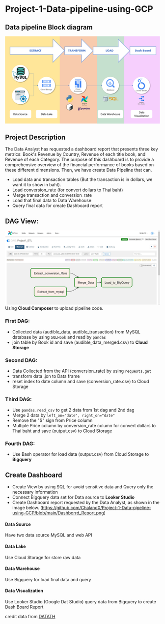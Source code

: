 # Project-1-Data-pipeline-using-GCP
## Data pipeline Block diagram
![Block diagram](https://github.com/Chaland0/Project-1-Data-pipeline-using-GCP/blob/main/Blockdiagram.png)

## Project Description
The Data Analyst has requested a dashboard report that presents three key metrics: Book's Revenue by Country, Revenue of each title book, and Revenue of each Category. The purpose of this dashboard is to provide a comprehensive overview of the financial performance of books based on these different dimensions.
Then, we have create Data Pipeline that can.
- Load data and transaction tables (But the transaction is in dollars, we want it to show in baht).
- Load conversion_rate (for convert dollars to Thai baht)
- Merge transaction and conversion_rate
- Load that final data to Data Warehouse
- Query final data for create Dashboard report

## DAG View:
![DAGS](https://github.com/Chaland0/Project-1-Data-pipeline-using-GCP/blob/main/DAGS.png)
Using **Cloud Composer** to upload pipeline code.

### First DAG:
- Collected data (audible_data, audible_transaction) from MySQL database by using `SQLHook` and read by `pandas`
- join table by Book id and save (audible_data_merged.csv) to **Cloud Storage**

### Second DAG:
- Data Collected from the API (conversion_rate) by using `requests.get`
- transform data .jon to Data frame
- reset index to date column and save (conversion_rate.csv) to Cloud Storage

### Third DAG:
- Use `pandas.read_csv` to get 2 data from 1st dag and 2nd dag
- Merge 2 data by `left_on="date", right_on="date"` 
- Remove the "$" sign from Price column
- Multiple Price column by conversion_rate column for convert dollars to Thai baht and save (output.csv) to Cloud Storage

### Fourth DAG:
- Use Bash operator for load data (output.csv) from Cloud Storage to **Bigquery**

## Create Dashboard
- Create View by using SQL for avoid sensitive data and Query only the necessary information
- Connect Bigquery data set for Data source to **Looker Studio**
- Create Dashboard report requested by the Data Analyst, as shown in the image below.
(https://github.com/Chaland0/Project-1-Data-pipeline-using-GCP/blob/main/Dashborrd_Report.png)



#### Data Source
Have two data source MySQL and web API

#### Data Lake
Use Cloud Storage for store raw data

#### Data Warehouse
Use Bigquery for load final data and query

#### Data Visualization
Use Looker Studio (Google Dat Studio) query data from Bigquery to create Dash Board Report 


credit data from [DATATH](https://www.facebook.com/datasciencechill/)